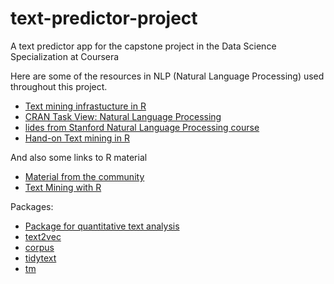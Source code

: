 # text-predictor-project
A text predictor app for the capstone project in the Data Science Specialization at Coursera

Here are some of the resources in NLP (Natural Language Processing) used throughout this project.

- [Text mining infrastucture in R]
- [CRAN Task View: Natural Language Processing]
- [lides from Stanford Natural Language Processing course]
- [Hand-on Text mining in R]

And also some links to R material

- [Material from the community]
- [Text Mining with R]

Packages:

- [Package for quantitative text analysis]
- [text2vec]
- [corpus]
- [tidytext]
- [tm]

[Text mining infrastucture in R]: <http://www.jstatsoft.org/v25/i05/>
[CRAN Task View: Natural Language Processing]: <http://cran.r-project.org/web/views/NaturalLanguageProcessing.html>
[lides from Stanford Natural Language Processing course]: <https://web.stanford.edu/~jurafsky/NLPCourseraSlides.html>
[Material from the community]: <http://datasciencespecialization.github.io/index.html>
[Package for quantitative text analysis]: <https://quanteda.io/news/>
[Text Mining with R]: <https://www.tidytextmining.com/>
[text2vec]: <http://text2vec.org/>
[corpus]: <https://github.com/patperry/r-corpus>
[tidytext]: <https://github.com/juliasilge/tidytext>
[tm]: <http://tm.r-forge.r-project.org/>
[Hand-on Text mining in R]:<https://pt.scribd.com/doc/252462619/Hands-on-Data-Science-with-R-Text-Mining>
